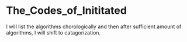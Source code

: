 # The_Codes_of_Inititated

I will list the algorithms chorologically and then after sufficient amount of algorithms, I will shift to catagorization. 

